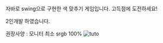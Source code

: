 자바로 swing으로 구현한 색 맞추기 게임입니다.
고득점에 도전하세요!

2인개발 하였습니다.

권장사양 : 
모니터 최소 srgb 100%
![tuto](https://github.com/hesoo98/colorGame/assets/8851063/26ba765b-0898-4c68-b5b3-138aee930b5c)
